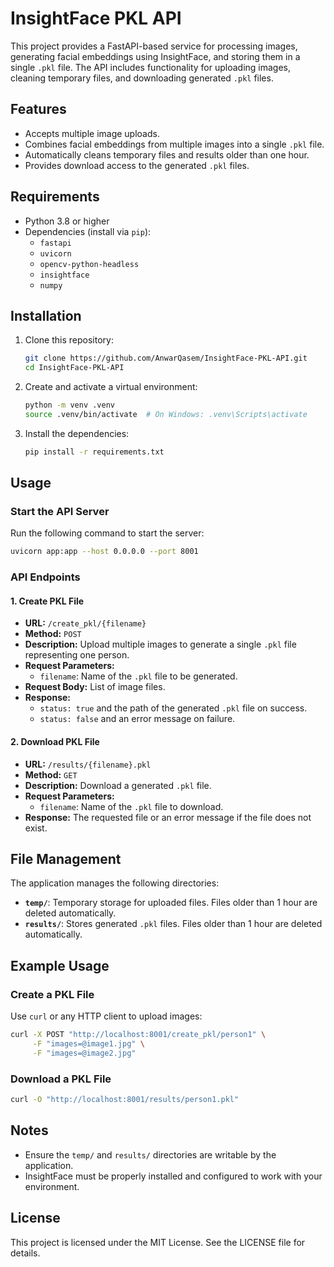 # InsightFace PKL API

This project provides a FastAPI-based service for processing images, generating facial embeddings using InsightFace, and storing them in a single `.pkl` file. The API includes functionality for uploading images, cleaning temporary files, and downloading generated `.pkl` files.

## Features

- Accepts multiple image uploads.
- Combines facial embeddings from multiple images into a single `.pkl` file.
- Automatically cleans temporary files and results older than one hour.
- Provides download access to the generated `.pkl` files.

## Requirements

- Python 3.8 or higher
- Dependencies (install via `pip`):
  - `fastapi`
  - `uvicorn`
  - `opencv-python-headless`
  - `insightface`
  - `numpy`

## Installation

1. Clone this repository:
   ```bash
   git clone https://github.com/AnwarQasem/InsightFace-PKL-API.git
   cd InsightFace-PKL-API
   ```

2. Create and activate a virtual environment:
   ```bash
   python -m venv .venv
   source .venv/bin/activate  # On Windows: .venv\Scripts\activate
   ```

3. Install the dependencies:
   ```bash
   pip install -r requirements.txt
   ```

## Usage

### Start the API Server

Run the following command to start the server:
```bash
uvicorn app:app --host 0.0.0.0 --port 8001
```

### API Endpoints

#### 1. Create PKL File
- **URL:** `/create_pkl/{filename}`
- **Method:** `POST`
- **Description:** Upload multiple images to generate a single `.pkl` file representing one person.
- **Request Parameters:**
  - `filename`: Name of the `.pkl` file to be generated.
- **Request Body:** List of image files.
- **Response:**
  - `status: true` and the path of the generated `.pkl` file on success.
  - `status: false` and an error message on failure.

#### 2. Download PKL File
- **URL:** `/results/{filename}.pkl`
- **Method:** `GET`
- **Description:** Download a generated `.pkl` file.
- **Request Parameters:**
  - `filename`: Name of the `.pkl` file to download.
- **Response:** The requested file or an error message if the file does not exist.

## File Management

The application manages the following directories:

- **`temp/`**: Temporary storage for uploaded files. Files older than 1 hour are deleted automatically.
- **`results/`**: Stores generated `.pkl` files. Files older than 1 hour are deleted automatically.

## Example Usage

### Create a PKL File
Use `curl` or any HTTP client to upload images:
```bash
curl -X POST "http://localhost:8001/create_pkl/person1" \
     -F "images=@image1.jpg" \
     -F "images=@image2.jpg"
```

### Download a PKL File
```bash
curl -O "http://localhost:8001/results/person1.pkl"
```

## Notes

- Ensure the `temp/` and `results/` directories are writable by the application.
- InsightFace must be properly installed and configured to work with your environment.

## License

This project is licensed under the MIT License. See the LICENSE file for details.

